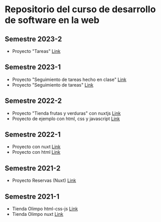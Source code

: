 # Repositorio del curso de desarrollo de software en la web

## Semestre 2023-2

- Proyecto "Tareas" [Link](https://github.com/saurmo/desarrollo-web-frontend/tree/2023-2-tasks)

## Semestre 2023-1

- Proyecto "Seguimiento de tareas hecho en clase" [Link](https://github.com/saurmo/desarrollo-web-frontend/tree/2023-1-clases)
- Proyecto "Seguimiento de tareas" [Link](https://github.com/saurmo/desarrollo-web-frontend/tree/2023-1-seguimiento-tareas)

## Semestre 2022-2

- Proyecto "Tienda frutas y verduras" con nuxtjs [Link](https://github.com/saurmo/desarrollo-web-frontend/tree/2022-2-tienda-nuxtjs)
- Proyecto de ejemplo con html, css y javascript [Link](https://github.com/saurmo/desarrollo-web-frontend/tree/2022-2-tienda-html-css-js)

## Semestre 2022-1

- Proyecto con nuxt [Link](https://github.com/saurmo/desarrollo-web-frontend/tree/2022-1-restaurante-nuxt)
- Proyecto con html [Link](https://github.com/saurmo/desarrollo-web-frontend/tree/2022-1-restaurante-vainilla)

## Semestre 2021-2

- Proyecto Reservas (Nuxt) [Link](https://github.com/saurmo/desarrollo-web-frontend/tree/2021-2-reservas)


## Semestre 2021-1

- Tienda Olimpo html-css-js [Link](https://github.com/saurmo/desarrollo-web-frontend/tree/2021-1-tienda-olimpo-basic)
- Tienda Olimpo nuxt [Link](https://github.com/saurmo/desarrollo-web-frontend/tree/2021-1-tienda-olimpo-nuxt2)
